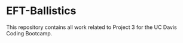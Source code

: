 # EFT-Ballistics
This repository contains all work related to Project 3 for the UC Davis Coding Bootcamp.
